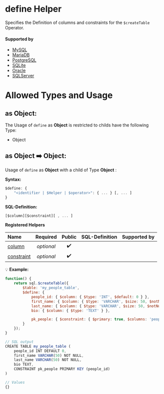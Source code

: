 # define Helper
Specifies the Definition of columns and constraints for the `$createTable` Operator.

#### Supported by
- [MySQL](https://dev.mysql.com/doc/refman/5.7/en/create-table.html)
- [MariaDB](https://mariadb.com/kb/en/library/create-table/)
- [PostgreSQL](https://www.postgresql.org/docs/9.5/static/sql-createtable.html)
- [SQLite](https://sqlite.org/lang_createtable.html)
- [Oracle](https://docs.oracle.com/cd/B19306_01/server.102/b14200/statements_7002.htm)
- [SQLServer](https://docs.microsoft.com/en-us/sql/t-sql/statements/create-table-transact-sql)

# Allowed Types and Usage

## as Object:

The Usage of `define` as **Object** is restricted to childs have the following Type:

- Object

## as Object :arrow_right: Object:

Usage of `define` as **Object** with a child of Type **Object** :

**Syntax:**

```javascript
$define: {
    "<identifier | $Helper | $operator>": { ... } [, ... ]
}
```

**SQL-Definition:**
```javascript
[$column][$constraint][ , ... ]
```

**Registered Helpers**

Name|Required|Public|SQL-Definition|Supported by
:---|:------:|:----:|:-------------|:-----------
[column](../../../../helpers/ddl/column/)|*optional*|:heavy_check_mark:||
[constraint](../../../../helpers/ddl/constraint/)|*optional*|:heavy_check_mark:||

:bulb: **Example:**
```javascript
function() {
    return sql.$createTable({
        $table: 'my_people_table',
        $define: {
            people_id: { $column: { $type: 'INT', $default: 0 } },
            first_name: { $column: { $type: 'VARCHAR', $size: 50, $notNull: true } },
            last_name: { $column: { $type: 'VARCHAR', $size: 50, $notNull: true } },
            bio: { $column: { $type: 'TEXT' } },

            pk_people: { $constraint: { $primary: true, $columns: 'people_id' } }
        }
    });
}

// SQL output
CREATE TABLE my_people_table (
    people_id INT DEFAULT 0,
    first_name VARCHAR(50) NOT NULL,
    last_name VARCHAR(50) NOT NULL,
    bio TEXT,
    CONSTRAINT pk_people PRIMARY KEY (people_id)
)

// Values
{}
```
